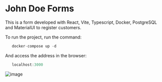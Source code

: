 # John Doe Forms

This is a form developed with React, Vite, Typescript, Docker, PostgreSQL and MaterialUI to register customers.

To run the project, run the command:

```js
   docker-compose up -d
```

And access the address in the browser:

```js
   localhost:3000
```

![image](https://github.com/netohd/john-doe-form/assets/23285614/84831585-d24b-4101-8f5a-6155d4792e2e)
